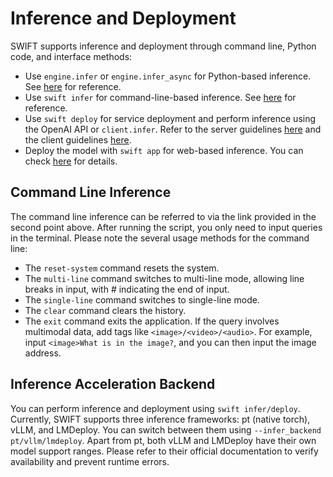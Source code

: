 # Inference and Deployment

SWIFT supports inference and deployment through command line, Python code, and interface methods:
- Use `engine.infer` or `engine.infer_async` for Python-based inference. See [here](https://github.com/modelscope/ms-swift/blob/main/examples/infer/demo.py) for reference.
- Use `swift infer` for command-line-based inference. See [here](https://github.com/modelscope/ms-swift/blob/main/examples/infer/cli_demo.sh) for reference.
- Use `swift deploy` for service deployment and perform inference using the OpenAI API or `client.infer`. Refer to the server guidelines [here](https://github.com/modelscope/ms-swift/tree/main/examples/deploy/server) and the client guidelines [here](https://github.com/modelscope/ms-swift/tree/main/examples/deploy/client).
- Deploy the model with `swift app` for web-based inference. You can check [here](../GetStarted/Web-UI.md) for details.


## Command Line Inference

The command line inference can be referred to via the link provided in the second point above. After running the script, you only need to input queries in the terminal. Please note the several usage methods for the command line:

- The `reset-system` command resets the system.
- The `multi-line` command switches to multi-line mode, allowing line breaks in input, with # indicating the end of input.
- The `single-line` command switches to single-line mode.
- The `clear` command clears the history.
- The `exit` command exits the application.
If the query involves multimodal data, add tags like `<image>/<video>/<audio>`. For example, input `<image>What is in the image?`, and you can then input the image address.

## Inference Acceleration Backend
You can perform inference and deployment using `swift infer/deploy`. Currently, SWIFT supports three inference frameworks: pt (native torch), vLLM, and LMDeploy. You can switch between them using `--infer_backend pt/vllm/lmdeploy`. Apart from pt, both vLLM and LMDeploy have their own model support ranges. Please refer to their official documentation to verify availability and prevent runtime errors.
